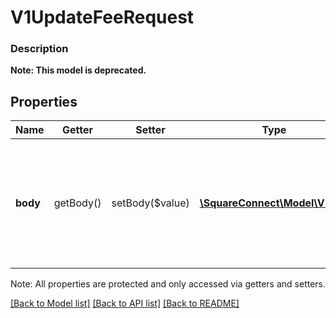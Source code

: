 # V1UpdateFeeRequest

### Description


**Note: This model is deprecated.**

## Properties
Name | Getter | Setter | Type | Description | Notes
------------ | ------------- | ------------- | ------------- | ------------- | -------------
**body** | getBody() | setBody($value) | [**\SquareConnect\Model\V1Fee**](V1Fee.md) | An object containing the fields to POST for the request.  See the corresponding object definition for field details. | 

Note: All properties are protected and only accessed via getters and setters.

[[Back to Model list]](../../README.md#documentation-for-models) [[Back to API list]](../../README.md#documentation-for-api-endpoints) [[Back to README]](../../README.md)

